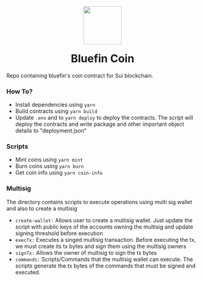 <div align="center">
  <img height="100x" src="https://bluefin.io/images/bluefin-logo.svg" />

  <h1 style="margin-top:20px;">Bluefin Coin</h1>

</div>

Repo containing bluefin's coin contract for Sui blockchain. 

### How To?
- Install dependencies using `yarn`
- Build contracts using `yarn build`
- Update `.env` and to `yarn deploy` to deploy the contracts. The script will deploy the contracts and write package and other important object details to "deployment.json"

### Scripts
- Mint coins using `yarn mint`
- Burn coins using `yarn burn`
- Get coin info using `yarn coin-info`

### Multisig
The directory contains scripts to execute operations using multi sig wallet and also to create a multisig
- `create-wallet:` Allows user to create a multisig wallet. Just update the script with public keys of the accounts owning the multisig and update signing threshold before execution
- `execTx:` Executes a singed multisig transaction. Before executing the tx, we must create its tx bytes and sign them using the multisig owners
- `signTx:` Allows the owner of multisig to sign the tx bytes
- `commands:` Scripts/Commands that the multisig wallet can execute. The scripts generate the tx bytes of the commands that must be signed and executed.